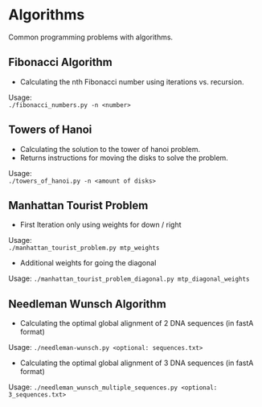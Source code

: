 # Algorithms

Common programming problems with algorithms.

## Fibonacci Algorithm

* Calculating the nth Fibonacci number using iterations vs. recursion.

Usage:  
`./fibonacci_numbers.py -n <number>`

## Towers of Hanoi

* Calculating the solution to the tower of hanoi problem.
* Returns instructions for moving the disks to solve the problem.

Usage:  
`./towers_of_hanoi.py -n <amount of disks>`

## Manhattan Tourist Problem

* First Iteration only using weights for down / right 

Usage:  
`./manhattan_tourist_problem.py mtp_weights`

* Additional weights for going the diagonal 

Usage:
`./manhattan_tourist_problem_diagonal.py mtp_diagonal_weights`

## Needleman Wunsch Algorithm

* Calculating the optimal global alignment of 2 DNA sequences (in fastA format)

Usage:
`./needleman-wunsch.py <optional: sequences.txt>`

* Calculating the optimal global alignment of 3 DNA sequences (in fastA format)

Usage:
`./needleman_wunsch_multiple_sequences.py <optional: 3_sequences.txt>`
